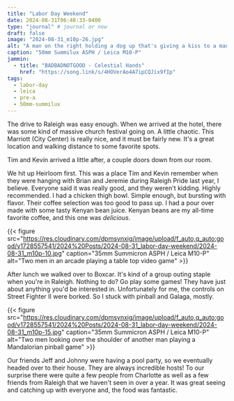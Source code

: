 ```yaml
---
title: "Labor Day Weekend"
date: 2024-08-31T06:48:33-0400
type: "journal" # journal or now
draft: false
image: "2024-08-31_m10p-26.jpg"
alt: "A man on the right holding a dog up that's giving a kiss to a man on the left"
caption: "50mm Summilux ASPH / Leica M10-P"
jammin:
  - title: "BADBADNOTGOOD - Celestial Hands"
    href: "https://song.link/s/4HOVerAo4A7ipCQJix9fIp"
tags:
  - labor-day
  - leica
  - pre-a
  - 50mm-summilux
---
```


The drive to Raleigh was easy enough. When we arrived at the hotel, there was some kind of massive church festival going on. A little chaotic. This Marriott (City Center) is really nice, and it must be fairly new. It's a great location and walking distance to some favorite spots.

Tim and Kevin arrived a little after, a couple doors down from our room.

We hit up Heirloom first. This was a place Tim and Kevin remember when they were hanging with Brian and Jeremie during Raleigh Pride last year, I believe. Everyone said it was really good, and they weren't kidding. Highly recommended. I had a chicken thigh bowl. Simple enough, but bursting with flavor. Their coffee selection was too good to pass up. I had a pour over made with some tasty Kenyan bean juice. Kenyan beans are my all-time favorite coffee, and this one was _delicious_.

{{< figure src="https://res.cloudinary.com/dpmsynxig/image/upload/f_auto,q_auto:good/v1728557541/2024%20Posts/2024-08-31_labor-day-weekend/2024-08-31_m10p-10.jpg" caption="35mm Summicron ASPH / Leica M10-P" alt="Two men in an arcade playing a table top video game" >}}

After lunch we walked over to Boxcar. It's kind of a group outing staple when you're in Raleigh. Nothing to do? Go play some games! They have just about anything you'd be interested in. Unfortunately for me, the controls on Street Fighter II were borked. So I stuck with pinball and Galaga, mostly.

{{< figure src="https://res.cloudinary.com/dpmsynxig/image/upload/f_auto,q_auto:good/v1728557541/2024%20Posts/2024-08-31_labor-day-weekend/2024-08-31_m10p-15.jpg" caption="35mm Summicron ASPH / Leica M10-P" alt="Two men looking over the shoulder of another man playing a Mandalorian pinball game" >}}

Our friends Jeff and Johnny were having a pool party, so we eventually headed over to their house. They are always incredible hosts! To our surprise there were quite a few people from Charlotte as well as a few friends from Raleigh that we haven't seen in over a year. It was great seeing and catching up with everyone and, the food was fantastic.
